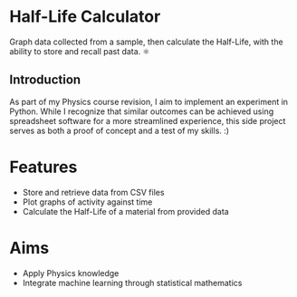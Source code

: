 # Half-Life Calculator
Graph data collected from a sample, then calculate the Half-Life, with the ability to store and recall past data. ⚛️

## Introduction
As part of my Physics course revision, I aim to implement an experiment in Python. While I recognize that similar outcomes can be achieved using spreadsheet software for a more streamlined experience, this side project serves as both a proof of concept and a test of my skills. :)

# Features
- Store and retrieve data from CSV files
- Plot graphs of activity against time
- Calculate the Half-Life of a material from provided data

# Aims
- Apply Physics knowledge
- Integrate machine learning through statistical mathematics